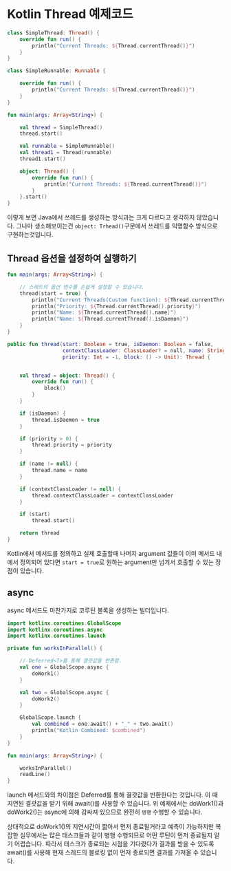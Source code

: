 # Kotlin Thread 예제코드


```kotlin
class SimpleThread: Thread() {
    override fun run() {
        println("Current Threads: ${Thread.currentThread()}")
    }
}

class SimpleRunnable: Runnable {

    override fun run() {
        println("Current Threads: ${Thread.currentThread()}")
    }
}

fun main(args: Array<String>) {

    val thread = SimpleThread()
    thread.start()

    val runnable = SimpleRunnable()
    val thread1 = Thread(runnable)
    thread1.start()

    object: Thread() {
        override fun run() {
            println("Current Threads: ${Thread.currentThread()}")
        }
    }.start()
}
```

이렇게 보면 Java에서 쓰레드를 생성하는 방식과는 크게 다르다고 생각하지 않았습니다.
그나마 생소해보이는건 `object: Trhead()`구문에서 쓰레드를 익명함수 방식으로 구현하는것입니다.

## Thread 옵션을 설정하여 실행하기

```kotlin
fun main(args: Array<String>) {

    // 스레드의 옵션 변수를 손쉽게 설정할 수 있습니다.
    thread(start = true) {
        println("Current Threads(Custom function): ${Thread.currentThread()}")
        println("Priority: ${Thread.currentThread().priority}")
        println("Name: ${Thread.currentThread().name}")
        println("Name: ${Thread.currentThread().isDaemon}")
    }
}

public fun thread(start: Boolean = true, isDaemon: Boolean = false,
                  contextClassLoader: ClassLoader? = null, name: String? = null,
                  priority: Int = -1, block: () -> Unit): Thread {


    val thread = object: Thread() {
        override fun run() {
            block()
        }
    }

    if (isDaemon) {
        thread.isDaemon = true
    }

    if (priority > 0) {
        thread.priority = priority
    }

    if (name != null) {
        thread.name = name
    }

    if (contextClassLoader != null) {
        thread.contextClassLoader = contextClassLoader
    }

    if (start)
        thread.start()

    return thread
}
```

Kotlin에서 메서드를 정의하고 실제 호출할때 나머지 argument 값들이 이미 메서드 내에서 정의되어 있다면 `start = true`로 원하는 argument만 넘겨서 호출할 수 있는 장점이 있습니다.

## async

async 메서드도 마찬가지로 코루틴 블록을 생성하는 빌더입니다. 

```kotlin
import kotlinx.coroutines.GlobalScope
import kotlinx.coroutines.async
import kotlinx.coroutines.launch

private fun worksInParallel() {

    // Deferred<T>를 통해 결괏값을 반환함.
    val one = GlobalScope.async {
        doWork1()
    }

    val two = GlobalScope.async {
        doWork2()
    }

    GlobalScope.launch {
        val combined = one.await() + "_" + two.await()
        println("Kotlin Combined: $combined")
    }
}

fun main(args: Array<String>) {

    worksInParallel()
    readLine()
}
```

launch 메서드와의 차이점은 Deferred<T>를 통해 결괏값을 반환한다는 것입니다. 이 때 지연된 결괏값을 받기 위해 await()를 사용할 수 있습니다.
위 예제에서는 doWork1()과doWork2()는 async에 의해 감싸져 있으므로 완전히 `병행` 수행할 수 있습니다.

상대적으로 doWork1()의 지연시간이 짧아서 먼저 종료될거라고 예측이 가능하지만 복잡한 실무에서는 많은 태스크들과 같이 병행 수행되므로 어떤 루틴이 먼저 종료될지 알기 어렵습니다. 
따라서 태스크가 종료되는 시점을 기다렸다가 결과를 받을 수 있도록 await()를 사용해 현재 스레드의 블로킹 없이 먼저 종료되면 결과를 가져올 수 있습니다.
    
    
    
   
    
   
    
